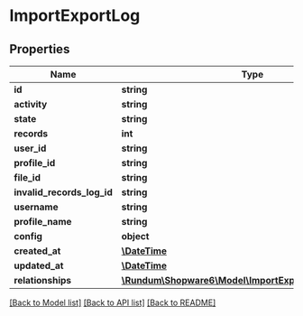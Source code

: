 # ImportExportLog

## Properties
Name | Type | Description | Notes
------------ | ------------- | ------------- | -------------
**id** | **string** |  | [optional] 
**activity** | **string** |  | 
**state** | **string** |  | 
**records** | **int** |  | 
**user_id** | **string** |  | [optional] 
**profile_id** | **string** |  | [optional] 
**file_id** | **string** |  | [optional] 
**invalid_records_log_id** | **string** |  | [optional] 
**username** | **string** |  | [optional] 
**profile_name** | **string** |  | [optional] 
**config** | **object** |  | 
**created_at** | [**\DateTime**](\DateTime.md) |  | 
**updated_at** | [**\DateTime**](\DateTime.md) |  | [optional] 
**relationships** | [**\Rundum\Shopware6\Model\ImportExportLogRelationships**](ImportExportLogRelationships.md) |  | [optional] 

[[Back to Model list]](../../README.md#documentation-for-models) [[Back to API list]](../../README.md#documentation-for-api-endpoints) [[Back to README]](../../README.md)

